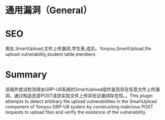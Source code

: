 # 通用漏洞（General）
# SEO
用友,SmartUpload,文件上传漏洞,学生表,成员。Yonyou,SmartUpload,file upload vulnerability,student table,members
# Summary
该插件尝试检测用友GRP-U8系统的SmartUpload组件是否存在任意文件上传漏洞，通过构造恶意POST请求实现文件上传并验证漏洞存在性。。This plugin attempts to detect arbitrary file upload vulnerabilities in the SmartUpload component of Yonyou GRP-U8 system by constructing malicious POST requests to upload files and verify the existence of the vulnerability.
